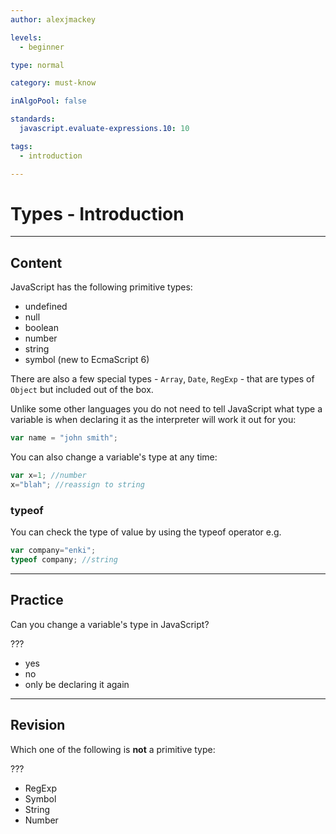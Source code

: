 ```yaml
---
author: alexjmackey

levels:
  - beginner

type: normal

category: must-know

inAlgoPool: false

standards:
  javascript.evaluate-expressions.10: 10

tags:
  - introduction

---
```

# Types - Introduction

---
## Content

JavaScript has the following primitive types:

- undefined
- null
- boolean
- number
- string
- symbol (new to EcmaScript 6)

There are also a few special types - `Array`, `Date`, `RegExp` - that are types of `Object` but included out of the box.

Unlike some other languages you do not need to tell JavaScript what type a variable is when declaring it as the interpreter will work it out for you:

```javascript
var name = "john smith";
```

You can also change a variable's type at any time:

```javascript
var x=1; //number
x="blah"; //reassign to string
```

### typeof

You can check the type of value by using the typeof operator e.g.

```javascript
var company="enki";
typeof company; //string
```

---
## Practice

Can you change a variable's type in JavaScript?

???

* yes
* no
* only be declaring it again

---
## Revision

Which one of the following is **not** a primitive type:

???

* RegExp
* Symbol
* String
* Number
